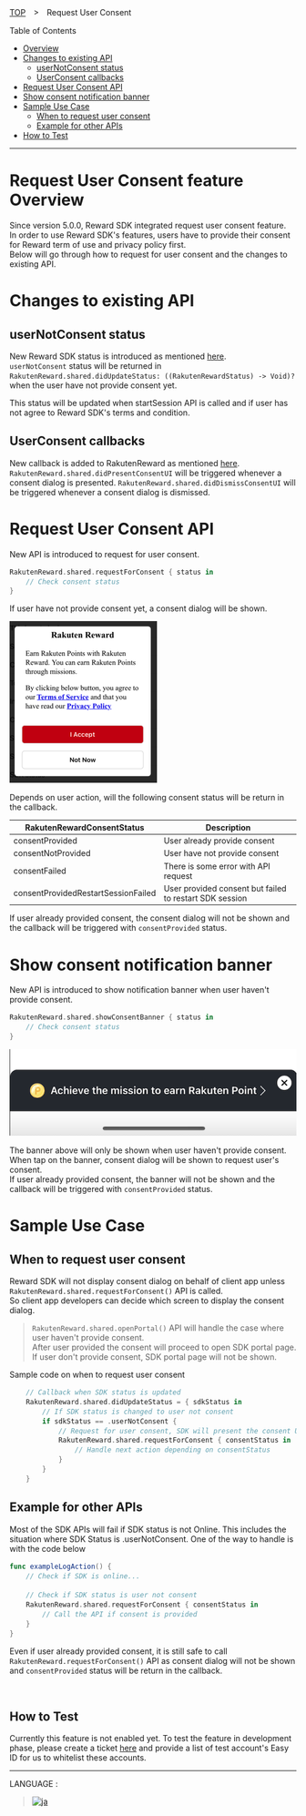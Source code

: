 [TOP](../../README.md#top)　>　Request User Consent

Table of Contents
* [Overview](#request-user-consent-feature-overview)<br>
* [Changes to existing API](#changes-to-existing-api) <br>
    * [userNotConsent status](#usernotconsent-status) <br>
    * [UserConsent callbacks](#userconsent-callbacks) <br>
* [Request User Consent API](#request-user-consent-api) <br>
* [Show consent notification banner](#show-consent-notification-banner) <br>
* [Sample Use Case](#sample-use-case)
    * [When to request user consent](#when-to-request-user-consent)
    * [Example for other APIs](#example-for-other-apis)
* [How to Test](#how-to-test)

---
# Request User Consent feature Overview
Since version 5.0.0, Reward SDK integrated request user consent feature. <br>
In order to use Reward SDK's features, users have to provide their consent for Reward term of use and privacy policy first. <br>
Below will go through how to request for user consent and the changes to existing API. <br>

# Changes to existing API
## userNotConsent status
New Reward SDK status is introduced as mentioned [here](../APIReference/README.md#rakutenrewardstatus). <br>
`userNotConsent` status will be returned in `RakutenReward.shared.didUpdateStatus: ((RakutenRewardStatus) -> Void)?` when the user have not provide consent yet. <br>

This status will be updated when startSession API is called and if user has not agree to Reward SDK's terms and condition. <br>

## UserConsent callbacks
New callback is added to RakutenReward as mentioned [here](../APIReference/README.md#rakutenreward). <br>
`RakutenReward.shared.didPresentConsentUI` will be triggered whenever a consent dialog is presented.
`RakutenReward.shared.didDismissConsentUI` will be triggered whenever a consent dialog is dismissed.

# Request User Consent API
New API is introduced to request for user consent. 

```Swift
RakutenReward.shared.requestForConsent { status in
    // Check consent status
}
```
If user have not provide consent yet, a consent dialog will be shown. 

![Consent Dialog](consent-dialog.png)

Depends on user action, will the following consent status will be return in the callback.

| RakutenRewardConsentStatus | Description |
| --- | --- |
| consentProvided | User already provide consent |
| consentNotProvided | User have not provide consent |
| consentFailed | There is some error with API request |
| consentProvidedRestartSessionFailed | User provided consent but failed to restart SDK session |

If user already provided consent, the consent dialog will not be shown and the callback will be triggered with `consentProvided` status.

# Show consent notification banner
New API is introduced to show notification banner when user haven't provide consent.  

```swift
RakutenReward.shared.showConsentBanner { status in
    // Check consent status 
}
```

![Consent banner](consent-banner.png)  

The banner above will only be shown when user haven't provide consent. When tap on the banner, consent dialog will be shown to request user's consent.   
If user already provided consent, the banner will not be shown and the callback will be triggered with `consentProvided` status.  

# Sample Use Case
## When to request user consent
Reward SDK will not display consent dialog on behalf of client app unless `RakutenReward.shared.requestForConsent()` API is called. <br>
So client app developers can decide which screen to display the consent dialog.

> `RakutenReward.shared.openPortal()` API will handle the case where user haven't provide consent. <br>
> After user provided the consent will proceed to open SDK portal page. <br>
> If user don't provide consent, SDK portal page will not be shown.

Sample code on when to request user consent
```Swift
    // Callback when SDK status is updated
    RakutenReward.shared.didUpdateStatus = { sdkStatus in
        // If SDK status is changed to user not consent
        if sdkStatus == .userNotConsent {
            // Request for user consent, SDK will present the consent UI
            RakutenReward.shared.requestForConsent { consentStatus in
                // Handle next action depending on consentStatus
            }
        }
    }
```

## Example for other APIs

Most of the SDK APIs will fail if SDK status is not Online. This includes the situation where SDK Status is .userNotConsent.
One of the way to handle is with the code below

```Swift
func exampleLogAction() {
    // Check if SDK is online...
    
    // Check if SDK status is user not consent
    RakutenReward.shared.requestForConsent { consentStatus in
        // Call the API if consent is provided
    }
}
```

Even if user already provided consent, it is still safe to call `RakutenReward.requestForConsent()` API as consent dialog will not be shown and `consentProvided` status will be return in the callback.

<br>

## How to Test

Currently this feature is not enabled yet. To test the feature in development phase, please create a ticket [here](https://confluence.rakuten-it.com/confluence/x/8Hx3sw) and provide a list of test account's Easy ID for us to whitelist these accounts.   

---
LANGUAGE :
> [![ja](../lang/ja.png)](../ja/UserConsent/README.md)
